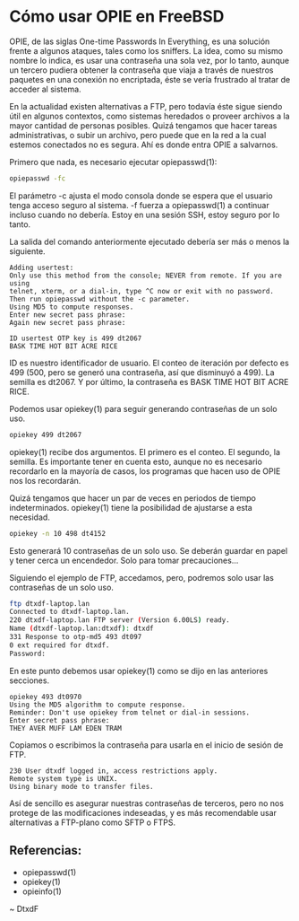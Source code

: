 # Cómo usar OPIE en FreeBSD

OPIE, de las siglas One-time Passwords In Everything, es una solución frente a algunos ataques, tales como los sniffers. La idea, como su mismo nombre lo indica, es usar una contraseña una sola vez, por lo tanto, aunque un tercero pudiera obtener la contraseña que viaja a través de nuestros paquetes en una conexión no encriptada, éste se vería frustrado al tratar de acceder al sistema.

En la actualidad existen alternativas a FTP, pero todavía éste sigue siendo útil en algunos contextos, como sistemas heredados o proveer archivos a la mayor cantidad de personas posibles. Quizá tengamos que hacer tareas administrativas, o subir un archivo, pero puede que en la red a la cual estemos conectados no es segura. Ahí es donde entra OPIE a salvarnos.

Primero que nada, es necesario ejecutar opiepasswd(1):

```sh
opiepasswd -fc
```

El parámetro -c ajusta el modo consola donde se espera que el usuario tenga acceso seguro al sistema. -f fuerza a opiepasswd(1) a continuar incluso cuando no debería. Estoy en una sesión SSH, estoy seguro por lo tanto.

La salida del comando anteriormente ejecutado debería ser más o menos la siguiente.

```
Adding usertest:
Only use this method from the console; NEVER from remote. If you are using
telnet, xterm, or a dial-in, type ^C now or exit with no password.
Then run opiepasswd without the -c parameter.
Using MD5 to compute responses.
Enter new secret pass phrase: 
Again new secret pass phrase: 

ID usertest OTP key is 499 dt2067
BASK TIME HOT BIT ACRE RICE
```

ID es nuestro identificador de usuario. El conteo de iteración por defecto es 499 (500, pero se generó una contraseña, así que disminuyó a 499). La semilla es dt2067. Y por último, la contraseña es BASK TIME HOT BIT ACRE RICE.

Podemos usar opiekey(1) para seguir generando contraseñas de un solo uso.

```sh
opiekey 499 dt2067
```

opiekey(1) recibe dos argumentos. El primero es el conteo. El segundo, la semilla. Es importante tener en cuenta esto, aunque no es necesario recordarlo en la mayoría de casos, los programas que hacen uso de OPIE nos los recordarán.

Quizá tengamos que hacer un par de veces en periodos de tiempo indeterminados. opiekey(1) tiene la posibilidad de ajustarse a esta necesidad.

```sh
opiekey -n 10 498 dt4152
```

Esto generará 10 contraseñas de un solo uso. Se deberán guardar en papel y tener cerca un encendedor. Solo para tomar precauciones...

Siguiendo el ejemplo de FTP, accedamos, pero, podremos solo usar las contraseñas de un solo uso.

```sh
ftp dtxdf-laptop.lan
Connected to dtxdf-laptop.lan.
220 dtxdf-laptop.lan FTP server (Version 6.00LS) ready.
Name (dtxdf-laptop.lan:dtxdf): dtxdf
331 Response to otp-md5 493 dt097
0 ext required for dtxdf.
Password:
```

En este punto debemos usar opiekey(1) como se dijo en las anteriores secciones.

```
opiekey 493 dt0970
Using the MD5 algorithm to compute response.
Reminder: Don't use opiekey from telnet or dial-in sessions.
Enter secret pass phrase: 
THEY AVER MUFF LAM EDEN TRAM
```

Copiamos o escribimos la contraseña para usarla en el inicio de sesión de FTP.

```
230 User dtxdf logged in, access restrictions apply.
Remote system type is UNIX.
Using binary mode to transfer files.
```

Así de sencillo es asegurar nuestras contraseñas de terceros, pero no nos protege de las modificaciones indeseadas, y es más recomendable usar alternativas a FTP-plano como SFTP o FTPS.

## Referencias:

* opiepasswd(1)
* opiekey(1)
* opieinfo(1)

\~ DtxdF